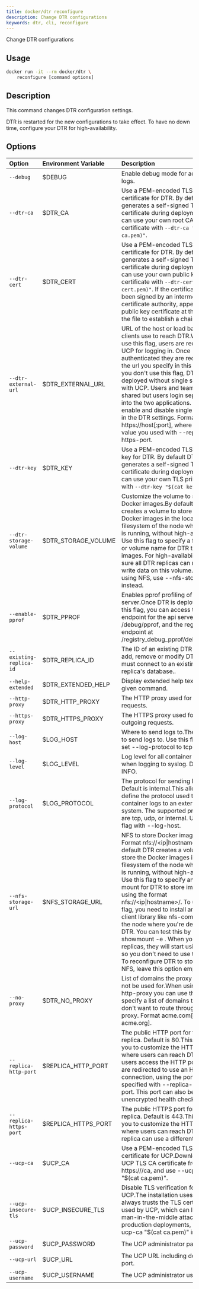 ```yaml
---
title: docker/dtr reconfigure
description: Change DTR configurations
keywords: dtr, cli, reconfigure
---
```


Change DTR configurations

## Usage

```bash
docker run -it --rm docker/dtr \
    reconfigure [command options]
```

## Description


This command changes DTR configuration settings.

DTR is restarted for the new configurations to take effect. To have no down
time, configure your DTR for high-availability.


## Options

| Option                        | Environment Variable      | Description                                                                          |
|:------------------------------|:--------------------------|:-------------------------------------------------------------------------------------|
| `--debug` | $DEBUG | Enable debug mode for additional logs. |
| `--dtr-ca` | $DTR_CA | Use a PEM-encoded TLS CA certificate for DTR. By default DTR generates a self-signed TLS certificate during deployment. You can use your own root CA public certificate with `--dtr-ca "$(cat ca.pem)"`. |
| `--dtr-cert` | $DTR_CERT | Use a PEM-encoded TLS certificate for DTR. By default DTR generates a self-signed TLS certificate during deployment. You can use your own public key certificate with `--dtr-cert "$(cat cert.pem)"`. If the certificate has been signed by an intermediate certificate authority, append its public key certificate at the end of the file to establish a chain of trust. |
| `--dtr-external-url` | $DTR_EXTERNAL_URL | URL of the host or load balancer clients use to reach DTR.When you use this flag, users are redirected to UCP for logging in. Once authenticated  they are redirected to the url you specify in this flag. If you don't use this flag, DTR  is deployed without single sign-on with UCP. Users and teams are shared but users login  separately into the two applications. You can enable and disable single sign-on in the DTR  settings. Format https://host[:port], where port is the value you used  with --replica-https-port. |
| `--dtr-key` | $DTR_KEY | Use a PEM-encoded TLS private key for DTR. By default DTR generates a self-signed TLS certificate during deployment. You can use your own TLS private key with `--dtr-key "$(cat key.pem)"`. |
| `--dtr-storage-volume` | $DTR_STORAGE_VOLUME | Customize the volume to store Docker images.By default DTR creates a volume to store the Docker images in the local  filesystem of the node where DTR is running, without high-availability. Use this flag to  specify a full path or volume name for DTR to store images. For high-availability, make  sure all DTR replicas can read and write data on this volume. If you're using NFS, use  --nfs-storage-url instead. |
| `--enable-pprof` | $DTR_PPROF | Enables pprof profiling of the server.Once DTR is deployed with this flag, you can access the pprof endpoint for the api server  at /debug/pprof, and the registry endpoint at /registry_debug_pprof/debug/pprof. |
| `--existing-replica-id` | $DTR_REPLICA_ID | The ID of an existing DTR replica.To add, remove or modify DTR, you must connect to an existing  healthy replica's database.. |
| `--help-extended` | $DTR_EXTENDED_HELP | Display extended help text for a given command. |
| `--http-proxy` | $DTR_HTTP_PROXY | The HTTP proxy used for outgoing requests. |
| `--https-proxy` | $DTR_HTTPS_PROXY | The HTTPS proxy used for outgoing requests. |
| `--log-host` | $LOG_HOST | Where to send logs to.The endpoint to send logs to. Use this flag if you set --log-protocol to tcp or udp. |
| `--log-level` | $LOG_LEVEL | Log level for all container logs when logging to syslog. Default: INFO. |
| `--log-protocol` | $LOG_PROTOCOL | The protocol for sending logs. Default is internal.This allows to define the protocol used to send container logs to an external system. The  supported protocols are tcp, udp, or internal. Use this flag with --log-host. |
| `--nfs-storage-url` | $NFS_STORAGE_URL | NFS to store Docker images. Format nfs://<ip&#124;hostname>/<mountpoint>.By default DTR creates a volume to store the Docker images in the local filesystem  of the node where DTR is running, without high-availability. Use this flag to specify an  NFS mount for DTR to store images, using the format nfs://<ip&#124;hostname>/<mountpoint>. To  use this flag, you need to install an NFS client library like nfs-common in the node  where you're deploying DTR. You can test this by running showmount -e <nfs-server>. When  you join new replicas, they will start using NFS so you don't need to use this flag. To  reconfigure DTR to stop using NFS, leave this option empty. |
| `--no-proxy` | $DTR_NO_PROXY | List of domains the proxy should not be used for.When using --http-proxy you can use this flag to specify a list  of domains that you don't want to route through the proxy. Format acme.com[, acme.org]. |
| `--replica-http-port` | $REPLICA_HTTP_PORT | The public HTTP port for the DTR replica. Default is 80.This allows you to customize the HTTP port where users can reach DTR. Once users access  the HTTP port, they are redirected to use an HTTPS connection, using the port specified  with --replica-https-port. This port can also be used for unencrypted health checks. |
| `--replica-https-port` | $REPLICA_HTTPS_PORT | The public HTTPS port for the DTR replica. Default is 443.This allows you to customize the HTTPS port where users can reach DTR. Each replica can  use a different port. |
| `--ucp-ca` | $UCP_CA | Use a PEM-encoded TLS CA certificate for UCP.Download the UCP TLS CA certificate from https://<ucp-url>/ca, and  use --ucp-ca "$(cat ca.pem)". |
| `--ucp-insecure-tls` | $UCP_INSECURE_TLS | Disable TLS verification for UCP.The installation uses TLS but always trusts  the TLS certificate used by UCP, which can lead to man-in-the-middle attacks.  For production deployments, use --ucp-ca "$(cat ca.pem)" instead. |
| `--ucp-password` | $UCP_PASSWORD | The UCP administrator password. |
| `--ucp-url` | $UCP_URL | The UCP URL including domain and port. |
| `--ucp-username` | $UCP_USERNAME | The UCP administrator username. |

